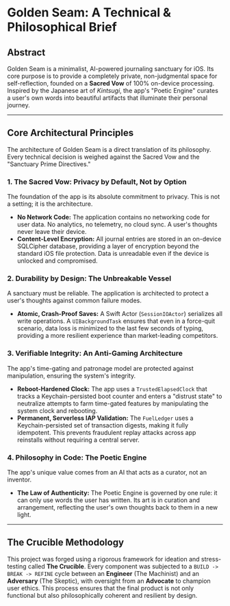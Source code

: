 # Golden Seam: A Technical & Philosophical Brief

## Abstract

Golden Seam is a minimalist, AI-powered journaling sanctuary for iOS. Its core purpose is to provide a completely private, non-judgmental space for self-reflection, founded on a **Sacred Vow** of 100% on-device processing. Inspired by the Japanese art of *Kintsugi*, the app's "Poetic Engine" curates a user's own words into beautiful artifacts that illuminate their personal journey.

---

## Core Architectural Principles

The architecture of Golden Seam is a direct translation of its philosophy. Every technical decision is weighed against the Sacred Vow and the "Sanctuary Prime Directives."

### 1. The Sacred Vow: Privacy by Default, Not by Option

The foundation of the app is its absolute commitment to privacy. This is not a setting; it is the architecture.

* **No Network Code:** The application contains no networking code for user data. No analytics, no telemetry, no cloud sync. A user's thoughts never leave their device.
* **Content-Level Encryption:** All journal entries are stored in an on-device SQLCipher database, providing a layer of encryption beyond the standard iOS file protection. Data is unreadable even if the device is unlocked and compromised.

### 2. Durability by Design: The Unbreakable Vessel

A sanctuary must be reliable. The application is architected to protect a user's thoughts against common failure modes.

* **Atomic, Crash-Proof Saves:** A Swift Actor (`SessionIOActor`) serializes all write operations. A `UIBackgroundTask` ensures that even in a force-quit scenario, data loss is minimized to the last few seconds of typing, providing a more resilient experience than market-leading competitors.

### 3. Verifiable Integrity: An Anti-Gaming Architecture

The app's time-gating and patronage model are protected against manipulation, ensuring the system's integrity.

* **Reboot-Hardened Clock:** The app uses a `TrustedElapsedClock` that tracks a Keychain-persisted boot counter and enters a "distrust state" to neutralize attempts to farm time-gated features by manipulating the system clock and rebooting.
* **Permanent, Serverless IAP Validation:** The `FuelLedger` uses a Keychain-persisted set of transaction digests, making it fully idempotent. This prevents fraudulent replay attacks across app reinstalls without requiring a central server.

### 4. Philosophy in Code: The Poetic Engine

The app's unique value comes from an AI that acts as a curator, not an inventor.

* **The Law of Authenticity:** The Poetic Engine is governed by one rule: it can only use words the user has written. Its art is in curation and arrangement, reflecting the user's own thoughts back to them in a new light.

---

## The Crucible Methodology

This project was forged using a rigorous framework for ideation and stress-testing called **The Crucible**. Every component was subjected to a `BUILD -> BREAK -> REFINE` cycle between an **Engineer** (The Machinist) and an **Adversary** (The Skeptic), with oversight from an **Advocate** to champion user ethics. This process ensures that the final product is not only functional but also philosophically coherent and resilient by design.
